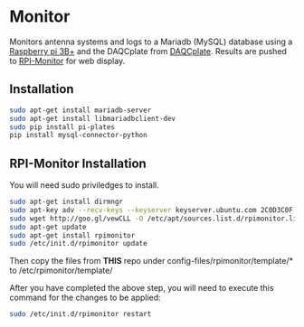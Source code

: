 # Monitor
Monitors antenna systems and logs to a Mariadb (MySQL) database using a [Raspberry pi 3B+](https://www.raspberrypi.org/products/raspberry-pi-3-model-b-plus/) and the DAQCplate from [DAQCplate](https://pi-plates.com/daqcr1/). Results are pushed to [RPI-Monitor](https://rpi-experiences.blogspot.com/) for web display.

## Installation
``` bash
sudo apt-get install mariadb-server
sudo apt-get install libmariadbclient-dev
sudo pip install pi-plates
pip install mysql-connector-python
```

## RPI-Monitor Installation
You will need sudo priviledges to install.

``` bash
sudo apt-get install dirmngr
sudo apt-key adv --recv-keys --keyserver keyserver.ubuntu.com 2C0D3C0F
sudo wget http://goo.gl/vewCLL -O /etc/apt/sources.list.d/rpimonitor.list
sudo apt-get update
sudo apt-get install rpimonitor
sudo /etc/init.d/rpimonitor update
```
Then copy the files from **THIS** repo under config-files/rpimonitor/template/* to /etc/rpimonitor/template/

After you have completed the above step, you will need to execute this command for the changes to be applied:
``` bash
sudo /etc/init.d/rpimonitor restart
```
